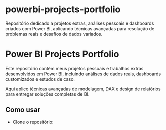 # powerbi-projects-portfolio
Repositório dedicado a projetos extras, análises pessoais e dashboards criados com Power BI, aplicando técnicas avançadas para resolução de problemas reais e desafios de dados variados.

# Power BI Projects Portfolio

Este repositório contém meus projetos pessoais e trabalhos extras desenvolvidos em Power BI, incluindo análises de dados reais, dashboards customizados e estudos de caso.

Aqui aplico técnicas avançadas de modelagem, DAX e design de relatórios para entregar soluções completas de BI.

## Como usar

- Clone o repositório:

